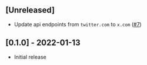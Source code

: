 ## [Unreleased]
- Update api endpoints from `twitter.com` to `x.com` ([#7](https://github.com/unasuke/omniauth-twitter2/pull/7))

## [0.1.0] - 2022-01-13

- Initial release
